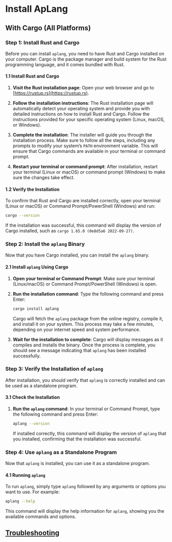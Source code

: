 # Install ApLang
## With Cargo (All Platforms)
### Step 1: Install Rust and Cargo

Before you can install `aplang`, you need to have Rust and Cargo installed on your computer. Cargo is the package manager and build system for the Rust programming language, and it comes bundled with Rust.

#### 1.1 Install Rust and Cargo
1. **Visit the Rust installation page**: Open your web browser and go to [https://rustup.rs](https://rustup.rs).

2. **Follow the installation instructions**: The Rust installation page will automatically detect your operating system and provide you with detailed instructions on how to install Rust and Cargo. Follow the instructions provided for your specific operating system (Linux, macOS, or Windows).

3. **Complete the installation**: The installer will guide you through the installation process. Make sure to follow all the steps, including any prompts to modify your system’s `PATH` environment variable. This will ensure that Cargo commands are available in your terminal or command prompt.

4. **Restart your terminal or command prompt**: After installation, restart your terminal (Linux or macOS) or command prompt (Windows) to make sure the changes take effect.

#### 1.2 Verify the Installation

To confirm that Rust and Cargo are installed correctly, open your terminal (Linux or macOS) or Command Prompt/PowerShell (Windows) and run:

```bash
cargo --version
```

If the installation was successful, this command will display the version of Cargo installed, such as `cargo 1.65.0 (0e8d5a6 2022-09-27)`.

### Step 2: Install the `aplang` Binary

Now that you have Cargo installed, you can install the `aplang` binary.

#### 2.1 Install `aplang` Using Cargo

1. **Open your terminal or Command Prompt**: Make sure your terminal (Linux/macOS) or Command Prompt/PowerShell (Windows) is open.

2. **Run the installation command**: Type the following command and press Enter:

   ```bash
   cargo install aplang
   ```

   Cargo will fetch the `aplang` package from the online registry, compile it, and install it on your system. This process may take a few minutes, depending on your internet speed and system performance.

3. **Wait for the installation to complete**: Cargo will display messages as it compiles and installs the binary. Once the process is complete, you should see a message indicating that `aplang` has been installed successfully.

### Step 3: Verify the Installation of `aplang`

After installation, you should verify that `aplang` is correctly installed and can be used as a standalone program.

#### 3.1 Check the Installation

1. **Run the `aplang` command**: In your terminal or Command Prompt, type the following command and press Enter:

   ```bash
   aplang --version
   ```

   If installed correctly, this command will display the version of `aplang` that you installed, confirming that the installation was successful.

### Step 4: Use `aplang` as a Standalone Program

Now that `aplang` is installed, you can use it as a standalone program.

#### 4.1 Running `aplang`

To run `aplang`, simply type `aplang` followed by any arguments or options you want to use. For example:

```bash
aplang --help
```

This command will display the help information for `aplang`, showing you the available commands and options.

## [Troubleshooting](installation.md)